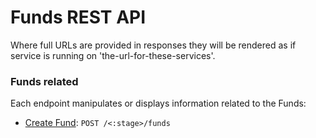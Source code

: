 # Funds REST API

Where full URLs are provided in responses they will be rendered as if service
is running on 'the-url-for-these-services'.

### Funds related

Each endpoint manipulates or displays information related to the Funds:

* [Create Fund](docs/funds/create_fund.md): `POST /<:stage>/funds`

